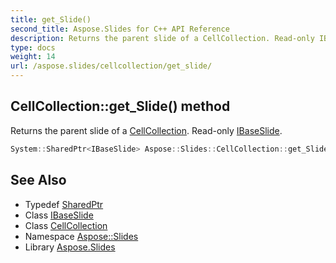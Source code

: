 ```yaml
---
title: get_Slide()
second_title: Aspose.Slides for C++ API Reference
description: Returns the parent slide of a CellCollection. Read-only IBaseSlide.
type: docs
weight: 14
url: /aspose.slides/cellcollection/get_slide/
---
```

## CellCollection::get_Slide() method


Returns the parent slide of a [CellCollection](../). Read-only [IBaseSlide](../../ibaseslide/).

```cpp
System::SharedPtr<IBaseSlide> Aspose::Slides::CellCollection::get_Slide() override
```

## See Also

* Typedef [SharedPtr](../../../system/sharedptr/)
* Class [IBaseSlide](../../ibaseslide/)
* Class [CellCollection](../)
* Namespace [Aspose::Slides](../../)
* Library [Aspose.Slides](../../../)